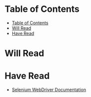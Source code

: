 # Table of Contents

- [Table of Contents](#table-of-contents)
- [Will Read](#will-read)
- [Have Read](#have-read)


# Will Read


# Have Read

- [Selenium WebDriver Documentation](https://www.selenium.dev/documentation/webdriver/)